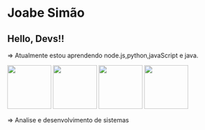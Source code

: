 # Joabe Simão #
## Hello, Devs!! ##



  => Atualmente estou aprendendo node.js,python,javaScript e java.
  
  
  <img src="https://cdn.jsdelivr.net/gh/devicons/devicon/icons/java/java-original-wordmark.svg" width="100" height="100" />
  <img src="https://cdn.jsdelivr.net/gh/devicons/devicon/icons/javascript/javascript-original.svg" width="100" height="100" />
  <img src="https://cdn.jsdelivr.net/gh/devicons/devicon/icons/nodejs/nodejs-original-wordmark.svg" width="100" height="100" />
  <img src="https://cdn.jsdelivr.net/gh/devicons/devicon/icons/python/python-original.svg" width="100" height="100" />
  

          
           
            
          
  => Analise e desenvolvimento de sistemas 

      
           
           
          
